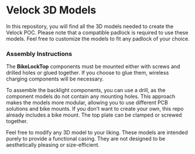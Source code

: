 # Velock 3D Models  

In this repository, you will find all the 3D models needed to create the Velock POC. Please note that a compatible padlock is required to use these models. Feel free to customize the models to fit any padlock of your choice.  

### Assembly Instructions  
The **BikeLockTop** components must be mounted either with screws and drilled holes or glued together. If you choose to glue them, wireless charging components will be necessary.

To assemble the backlight components, you can use a drill, as the component models do not contain any mounting holes. This approach makes the models more modular, allowing you to use different PCB solutions and bike mounts. If you don’t want to create your own, this repo already includes a bike mount. The top plate can be clamped or screwed together.

Feel free to modify any 3D model to your liking. These models are intended purely to provide a functional casing. They are not designed to be aesthetically pleasing or size-efficient.